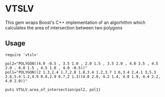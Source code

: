# VTSLV

This gem wraps Boost's C++ implementation of an algorhithm which calculates the area of intersection between two polygons

## Usage

```
require 'vtslv'

pol2="POLYGON((4.0 -0.5 , 3.5 1.0 , 2.0 1.5 , 3.5 2.0 , 4.0 3.5 , 4.5 2.0 , 6.0 1.5 , 4.5 1.0 , 4.0 -0.5))"
pol1="POLYGON((2 1.3,2.4 1.7,2.8 1.8,3.4 1.2,3.7 1.6,3.4 2,4.1 3,5.3 2.6,5.4 1.2,4.9 0.8,2.9 0.7,2 1.3)(4.0 2.0, 4.2 1.4, 4.8 1.9, 4.4 2.2, 4.0 2.0))"

puts VTSLV.area_of_intersection(pol2, pol1)
```
